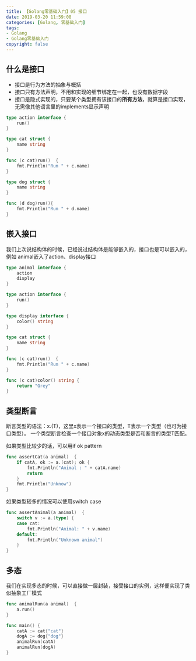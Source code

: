 ```yaml
---
title: 【Golang零基础入门】05 接口
date: 2019-03-20 11:59:08
categories: [Golang, 零基础入门]
tags:
- Golang
- Golang零基础入门
copyright: false
---
```


## 什么是接口
* 接口是行为方法的抽象与概括
* 接口只有方法声明，不用和实现的细节绑定在一起，也没有数据字段
* 接口是隐式实现的，只要某个类型拥有该接口的**所有方法**，就算是接口实现，无需像其他语言里的implements显示声明

<!--more--> 

```go
type action interface {
	run()
}

type cat struct {
	name string
}

func (c cat)run()  {
	fmt.Println("Run " + c.name)
}

type dog struct {
	name string
}

func (d dog)run(){
	fmt.Println("Run " + d.name)
}
```

## 嵌入接口
我们上次说结构体的时候，已经说过结构体是能够嵌入的，接口也是可以嵌入的，例如
animal嵌入了action、display接口

```go
type animal interface {
	action
	display
}

type action interface {
	run()
}

type display interface {
	color() string
}

type cat struct {
	name string
}

func (c cat)run()  {
	fmt.Println("Run " + c.name)
}

func (c cat)color() string {
	return "Grey"
}
```

## 类型断言

断言类型的语法：x.(T)，这里x表示一个接口的类型，T表示一个类型（也可为接口类型）。
一个类型断言检查一个接口对象x的动态类型是否和断言的类型T匹配。

如果类型比较少的话，可以用if ok pattern

```go
func assertCat(a animal)  {
	if catA, ok := a.(cat); ok {
		fmt.Println("Animal : " + catA.name)
		return
	}
	fmt.Println("Unknow")
}
```

如果类型较多的情况可以使用switch case

```go
func assertAnimal(a animal)  {
	switch v := a.(type) {
	case cat:
		fmt.Println("Animal: " + v.name)
	default:
		fmt.Println("Unknown animal")
	}
}
```

## 多态

我们在实现多态的时候，可以直接做一层封装，接受接口的实例，这样便实现了类似抽象工厂模式

```go
func animalRun(a animal)  {
	a.run()
}

func main() {
    catA := cat{"cat"}
    dogA := dog{"dog"}
    animalRun(catA)
    animalRun(dogA)
}
```



